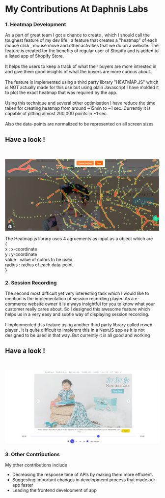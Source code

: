 <h1> My Contributions At Daphnis Labs </h1>
<h3>1. Heatmap Development</h3>

As a part of great team I got a chance to create , which I should call the toughest feature of my dev life , a feature that creates a "heatmap" of each mouse click , mouse move and other activities  that we do on a website. The feature is created for the benefits of regular user of Shopify and is added to a listed app of Shopify Store.<br/><br/>
It helps the users to keep a track of what their buyers are more intrested in and give them good insights of what the buyers are more curious about.<br/><br/>
The feature is implemented using a third party library "HEATMAP.JS" which is NOT actually made for this use but using plain Javascript I have molded it to plot the exact heatmap that was required by the app.<br/><br/>
Using this technique and several other optimisation I have reduce the time taken for creating heatmap from around ~15min to ~1 sec. Currently it is capable of pltting almost 200,000 points in ~1 sec. <br/>
<br/>
Also the data-points are normalized to be represented on all screen sizes
<h2>Have a look !</h2><br/><br/>
<img src = "https://github.com/Shubhrant05/Daphnis-Labs-Internship/blob/main/Heatmap.png" alt ="Heatmap" />

The Heatmap.js library uses 4 agruements as input as a object which are<br/>
{ <br/>
  x : x-coordinate<br/>
  y : y-coordinate<br/>
  value : value of colors to be used<br/>
  radius : radius of each data-point<br/>
}<br/>

<h3>2. Session Recording </h3>

The second most difficult yet very interesting task which I would like to mention is the implementation of session recording player. As a e-commerce website owner it is always insightful for you to know what your customer really cares about. So I designed this awesome feature which helps us in a very easy and subtle way of displaying session recording.<br><br/>
I implenmented this feature using another third party library called rrweb-player . It is quite difficult to implemnt this in a NextJS app as it is not designed to be used in that way. But currently it is all good and working
<h2>Have a look !</h2><br/><br/>
<img src = "https://github.com/Shubhrant05/Daphnis-Labs-Internship/blob/main/Recording.png" alt ="Recording" />
<h3>3. Other Contributions </h3>
My other contributions include<br/>
<ul>
  <li>
    Decreasing the response time of APIs by making them more efficient.
  </li>
  <li>
    Suggesting important changes in developmemt process that made our app faster
  </li>
  <li>
    Leading the frontend development of app
  </li>
</ul>  
